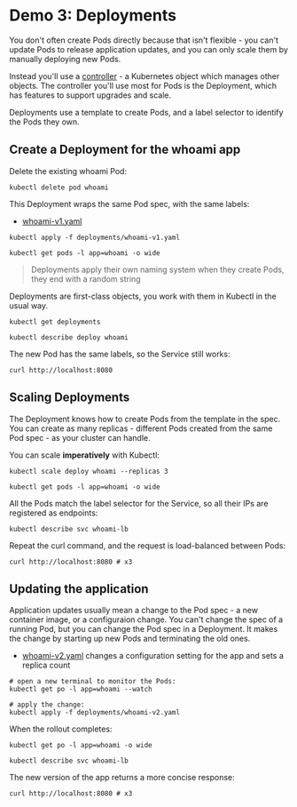 # Demo 3: Deployments

You don't often create Pods directly because that isn't flexible - you can't update Pods to release application updates, and you can only scale them by manually deploying new Pods.

Instead you'll use a [controller](https://kubernetes.io/docs/concepts/architecture/controller/) - a Kubernetes object which manages other objects. The controller you'll use most for Pods is the Deployment, which has features to support upgrades and scale.

Deployments use a template to create Pods, and a label selector to identify the Pods they own.

## Create a Deployment for the whoami app

Delete the existing whoami Pod:

```
kubectl delete pod whoami
```

This Deployment wraps the same Pod spec, with the same labels:

- [whoami-v1.yaml](deployments/whoami-v1.yaml)

```
kubectl apply -f deployments/whoami-v1.yaml

kubectl get pods -l app=whoami -o wide
```

> Deployments apply their own naming system when they create Pods, they end with a random string

Deployments are first-class objects, you work with them in Kubectl in the usual way. 

```
kubectl get deployments

kubectl describe deploy whoami
```

The new Pod has the same labels, so the Service still works:

```
curl http://localhost:8080
```

## Scaling Deployments

The Deployment knows how to create Pods from the template in the spec. You can create as many replicas - different Pods created from the same Pod spec - as your cluster can handle.

You can scale **imperatively** with Kubectl:

```
kubectl scale deploy whoami --replicas 3

kubectl get pods -l app=whoami -o wide
```

All the Pods match the label selector for the Service, so all their IPs are registered as endpoints:

```
kubectl describe svc whoami-lb
```

Repeat the curl command, and the request is load-balanced between Pods:

```
curl http://localhost:8080 # x3
```

## Updating the application

Application updates usually mean a change to the Pod spec - a new container image, or a configuraion change. You can't change the spec of a running Pod, but you can change the Pod spec in a Deployment. It makes the change by starting up new Pods and terminating the old ones.

- [whoami-v2.yaml](deployments/whoami-v2.yaml) changes a configuration setting for the app and sets a replica count

```
# open a new terminal to monitor the Pods:
kubectl get po -l app=whoami --watch

# apply the change:
kubectl apply -f deployments/whoami-v2.yaml
```

When the rollout completes:

```
kubectl get po -l app=whoami -o wide

kubectl describe svc whoami-lb
```

The new version of the app returns a more concise response:

```
curl http://localhost:8080 # x3
```